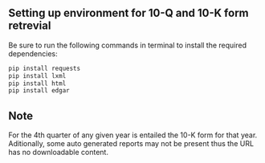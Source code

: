 ## Setting up environment for 10-Q and 10-K form retrevial
Be sure to run the following commands in terminal to install the required dependencies:
```bash
pip install requests
pip install lxml
pip install html
pip install edgar
```
## Note
For the 4th quarter of any given year is entailed the 10-K form for that year.  Aditionally, some auto generated reports may not be present thus the URL has no downloadable content.  